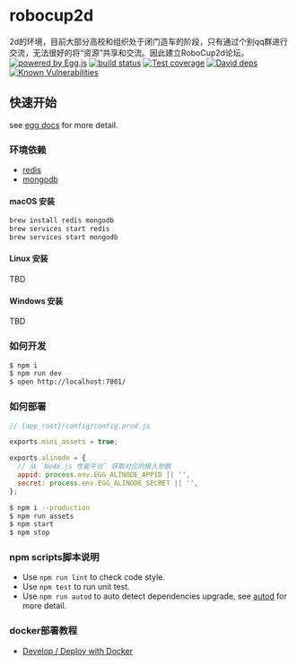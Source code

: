 # robocup2d
2d的环境，目前大部分高校和组织处于闭门造车的阶段，只有通过个别qq群进行交流，无法很好的将“资源”共享和交流。因此建立RoboCup2d论坛。
[![powered by Egg.js][egg-image]][egg]
[![build status][travis-image]][travis-url]
[![Test coverage][codecov-image]][codecov-url]
[![David deps][david-image]][david-url]
[![Known Vulnerabilities][snyk-image]][snyk-url]

[egg-image]: https://img.shields.io/badge/Powered%20By-Egg.js-ff69b4.svg?style=flat-square
[travis-image]: https://img.shields.io/travis/cnodejs/egg-cnode.svg?style=flat-square
[travis-url]: https://travis-ci.org/cnodejs/egg-cnode
[codecov-image]: https://img.shields.io/codecov/c/github/cnodejs/egg-cnode.svg?style=flat-square
[codecov-url]: https://codecov.io/gh/cnodejs/egg-cnode
[david-image]: https://img.shields.io/david/cnodejs/egg-cnode.svg?style=flat-square
[david-url]: https://david-dm.org/cnodejs/egg-cnode
[snyk-image]: https://snyk.io/test/github/cnodejs/egg-cnode/badge.svg?style=flat-square
[snyk-url]: https://snyk.io/test/github/cnodejs/egg-cnode

## 快速开始

<!-- add docs here for user -->

see [egg docs][egg] for more detail.

### 环境依赖

- [redis](https://redis.io/)
- [mongodb](https://www.mongodb.com/)

#### macOS 安装

```bash
brew install redis mongodb
brew services start redis
brew services start mongodb
```

#### Linux 安装

TBD

#### Windows 安装

TBD

### 如何开发

```bash
$ npm i
$ npm run dev
$ open http://localhost:7001/
```

### 如何部署

```js 
// {app_root}/config/config.prod.js

exports.mini_assets = true;

exports.alinode = {
  // 从 `Node.js 性能平台` 获取对应的接入参数
  appid: process.env.EGG_ALINODE_APPID || '',
  secret: process.env.EGG_ALINODE_SECRET || '',
};
```

```bash
$ npm i --production
$ npm run assets
$ npm start
$ npm stop
```

### npm scripts脚本说明

- Use `npm run lint` to check code style.
- Use `npm test` to run unit test.
- Use `npm run autod` to auto detect dependencies upgrade, see [autod](https://www.npmjs.com/package/autod) for more detail.

### docker部署教程

- [Develop / Deploy with Docker](tutorials/Docker.md)

[egg]: https://eggjs.org

